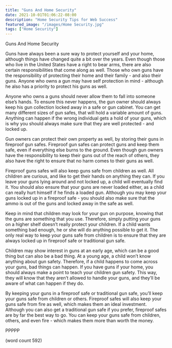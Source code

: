 ```yaml
---
title: "Guns And Home Security"
date: 2021-10-01T01:06:22-08:00
description: "Home Security Tips for Web Success"
featured_image: "/images/Home Security.jpg"
tags: ["Home Security"]
---
```


Guns And Home Security

Guns have always been a sure way to protect yourself and your home, although things have changed quite a bit over the years.  Even though those who live in the United States have a right to bear arms, there are also certain responsibilities that come along as well.  Those who own guns have the responsibility of protecting their home and their family - and also their guns.  Anyone who owns a gun may have self protection in mind - although he also has a priority to protect his guns as well.

Anyone who owns a guns should never allow them to fall into someone else’s hands.  To ensure this never happens, the gun owner should always keep his gun collection locked away in a safe or gun cabinet. You can get many different sizes of gun safes, that will hold a variable amount of guns.  Anything can happen if the wrong individual gets a hold of your guns, which is why you should always make sure that they are well protected - and locked up.

Gun owners can protect their own property as well, by storing their guns in fireproof gun safes.  Fireproof gun safes can protect guns and keep them safe, even if everything else burns to the ground.  Even though gun owners have the responsibility to keep their guns out of the reach of others, they also have the right to ensure that no harm comes to their guns as well.

Fireproof guns safes will also keep guns safe from children as well.  All children are curious, and like to get their hands on anything they can.  If you leave your guns lying around and not locked up, a child will eventually find it.  You should also ensure that your guns are never loaded either, as a child can really hurt himself if he finds a loaded gun.  Although you may keep your guns locked up in a fireproof safe - you should also make sure that the ammo is out of the guns and locked away in the safe as well.

Keep in mind that children may look for your gun on purpose, knowing that the guns are something that you use.  Therefore, simply putting your guns on a higher shelf doesn’t really protect your children.  If a child wants something bad enough, he or she will do anything possible to get it.  The only real way to keep your guns safe from children is to ensure that they are always locked up in fireproof safe or traditional gun safe.

Children may show interest in guns at an early age, which can be a good thing but can also be a bad thing.  At a young age, a child won’t know anything about gun safety.  Therefore, if a child happens to come across your guns, bad things can happen.  If you have guns if your home, you should always make a point to teach your children gun safety.  This way, they will know that they aren’t allowed to handle your guns, and they’ll be aware of what can happen if they do.

By keeping your guns in a fireproof safe or traditional gun safe, you’ll keep your guns safe from children or others.  Fireproof safes will also keep your guns safe from fire as well, which makes them an ideal investment.  Although you can also get a traditional gun safe if you prefer, fireproof safes are by far the best way to go.  You can keep your guns safe from children, others, and even fire - which makes them more than worth the money.

PPPPP

(word count 592)
